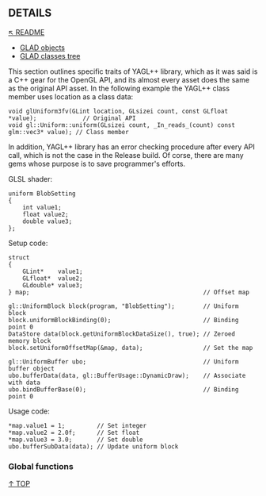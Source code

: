 ## DETAILS
[&nwarr; README](../README.md)<br>
- [GLAD objects](DETAILS.md#glad-objects)
- [GLAD classes tree](DETAILS.md#glad-class-tree)

This section outlines specific traits of YAGL++ library, which as it was said is a C++ gear for the OpenGL API, and its almost every asset does the same as the original API asset. In the following example the YAGL++ class member uses location as a class data:
```
void glUniform3fv(GLint location, GLsizei count, const GLfloat *value);             // Original API
void gl::Uniform::uniform(GLsizei count, _In_reads_(count) const glm::vec3* value); // Class member
```
In addition, YAGL++ library has an error checking procedure after every API call, which is not the case in the Release build. Of corse, there are many gems whose purpose is to save programmer's efforts.

GLSL shader:
```
uniform BlobSetting
{
    int value1;
    float value2;
    double value3;
};
```
Setup code:
```
struct
{
    GLint*    value1;
    GLfloat*  value2;
    GLdouble* value3;
} map;                                                 // Offset map

gl::UniformBlock block(program, "BlobSetting");        // Uniform block
block.uniformBlockBinding(0);                          // Binding point 0
DataStore data(block.getUniformBlockDataSize(), true); // Zeroed memory block
block.setUniformOffsetMap(&map, data);                 // Set the map

gl::UniformBuffer ubo;                                 // Uniform buffer object
ubo.bufferData(data, gl::BufferUsage::DynamicDraw);    // Associate with data
ubo.bindBufferBase(0);                                 // Binding point 0
```
Usage code:
```
*map.value1 = 1;         // Set integer
*map.value2 = 2.0f;      // Set float
*map.value3 = 3.0;       // Set double
ubo.bufferSubData(data); // Update uniform block
```

### Global functions

[&uarr; TOP](DETAILS.md#details)
